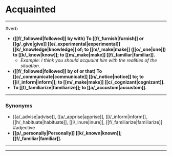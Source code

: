 # Acquainted
---
#verb
- **([[f/_followed|followed]] by with) To [[f/_furnish|furnish]] or [[g/_give|give]] [[e/_experimental|experimental]] [[k/_knowledge|knowledge]] of; to [[m/_make|make]] ([[o/_one|one]]) to [[k/_know|know]]; to [[m/_make|make]] [[f/_familiar|familiar]].**
	- _Example: I think you should acquaint him with the realities of the situation._
- **([[f/_followed|followed]] by of or that) To [[c/_communicate|communicate]] [[n/_notice|notice]] to; to [[i/_inform|inform]]; to [[m/_make|make]] [[c/_cognizant|cognizant]].**
- **To [[f/_familiarize|familiarize]]; to [[a/_accustom|accustom]].**
---
### Synonyms
- [[a/_advise|advise]], [[a/_apprise|apprise]], [[i/_inform|inform]], [[h/_habituate|habituate]], [[i/_inure|inure]], [[f/_familiarize|familiarize]]
#adjective
- **[[p/_personally|Personally]] [[k/_known|known]]; [[f/_familiar|familiar]].**
---
---
